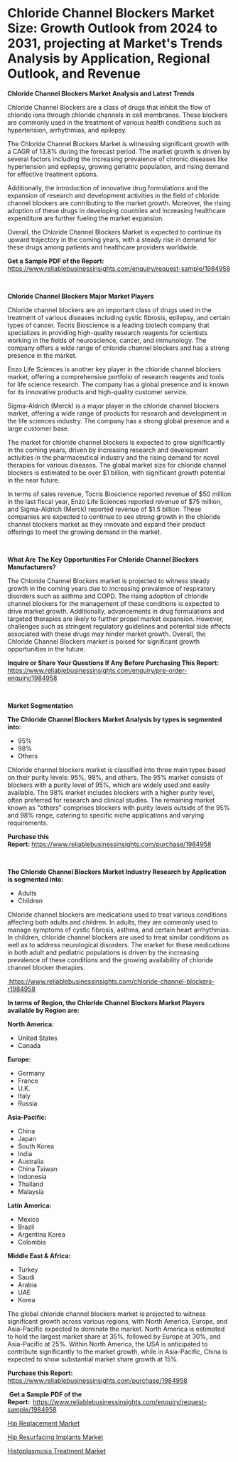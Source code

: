 <p><h1>Chloride Channel Blockers Market Size: Growth Outlook from 2024 to 2031, projecting at Market's Trends Analysis by Application, Regional Outlook, and Revenue</h1></p><p><strong>Chloride Channel Blockers Market Analysis and Latest Trends</strong></p>
<p><p>Chloride Channel Blockers are a class of drugs that inhibit the flow of chloride ions through chloride channels in cell membranes. These blockers are commonly used in the treatment of various health conditions such as hypertension, arrhythmias, and epilepsy.</p><p>The Chloride Channel Blockers Market is witnessing significant growth with a CAGR of 13.8% during the forecast period. The market growth is driven by several factors including the increasing prevalence of chronic diseases like hypertension and epilepsy, growing geriatric population, and rising demand for effective treatment options.</p><p>Additionally, the introduction of innovative drug formulations and the expansion of research and development activities in the field of chloride channel blockers are contributing to the market growth. Moreover, the rising adoption of these drugs in developing countries and increasing healthcare expenditure are further fueling the market expansion.</p><p>Overall, the Chloride Channel Blockers Market is expected to continue its upward trajectory in the coming years, with a steady rise in demand for these drugs among patients and healthcare providers worldwide.</p></p>
<p><strong>Get a Sample PDF of the Report:&nbsp;</strong> <a href="https://www.reliablebusinessinsights.com/enquiry/request-sample/1984958">https://www.reliablebusinessinsights.com/enquiry/request-sample/1984958</a></p>
<p>&nbsp;</p>
<p><strong>Chloride Channel Blockers Major Market Players</strong></p>
<p><p>Chloride channel blockers are an important class of drugs used in the treatment of various diseases including cystic fibrosis, epilepsy, and certain types of cancer. Tocris Bioscience is a leading biotech company that specializes in providing high-quality research reagents for scientists working in the fields of neuroscience, cancer, and immunology. The company offers a wide range of chloride channel blockers and has a strong presence in the market.</p><p>Enzo Life Sciences is another key player in the chloride channel blockers market, offering a comprehensive portfolio of research reagents and tools for life science research. The company has a global presence and is known for its innovative products and high-quality customer service.</p><p>Sigma-Aldrich (Merck) is a major player in the chloride channel blockers market, offering a wide range of products for research and development in the life sciences industry. The company has a strong global presence and a large customer base.</p><p>The market for chloride channel blockers is expected to grow significantly in the coming years, driven by increasing research and development activities in the pharmaceutical industry and the rising demand for novel therapies for various diseases. The global market size for chloride channel blockers is estimated to be over $1 billion, with significant growth potential in the near future.</p><p>In terms of sales revenue, Tocris Bioscience reported revenue of $50 million in the last fiscal year, Enzo Life Sciences reported revenue of $75 million, and Sigma-Aldrich (Merck) reported revenue of $1.5 billion. These companies are expected to continue to see strong growth in the chloride channel blockers market as they innovate and expand their product offerings to meet the growing demand in the market.</p></p>
<p>&nbsp;</p>
<p><strong>What Are The Key Opportunities For Chloride Channel Blockers Manufacturers?</strong></p>
<p><p>The Chloride Channel Blockers market is projected to witness steady growth in the coming years due to increasing prevalence of respiratory disorders such as asthma and COPD. The rising adoption of chloride channel blockers for the management of these conditions is expected to drive market growth. Additionally, advancements in drug formulations and targeted therapies are likely to further propel market expansion. However, challenges such as stringent regulatory guidelines and potential side effects associated with these drugs may hinder market growth. Overall, the Chloride Channel Blockers market is poised for significant growth opportunities in the future.</p></p>
<p><strong>Inquire or Share Your Questions If Any Before Purchasing This Report:</strong> <a href="https://www.reliablebusinessinsights.com/enquiry/pre-order-enquiry/1984958">https://www.reliablebusinessinsights.com/enquiry/pre-order-enquiry/1984958</a></p>
<p>&nbsp;</p>
<p><strong>Market Segmentation</strong></p>
<p><strong>The Chloride Channel Blockers Market Analysis by types is segmented into:</strong></p>
<p><ul><li>95%</li><li>98%</li><li>Others</li></ul></p>
<p><p>Chloride channel blockers market is classified into three main types based on their purity levels: 95%, 98%, and others. The 95% market consists of blockers with a purity level of 95%, which are widely used and easily available. The 98% market includes blockers with a higher purity level, often preferred for research and clinical studies. The remaining market known as "others" comprises blockers with purity levels outside of the 95% and 98% range, catering to specific niche applications and varying requirements.</p></p>
<p><strong>Purchase this Report:&nbsp;</strong><a href="https://www.reliablebusinessinsights.com/purchase/1984958">https://www.reliablebusinessinsights.com/purchase/1984958</a></p>
<p>&nbsp;</p>
<p><strong>The Chloride Channel Blockers Market Industry Research by Application is segmented into:</strong></p>
<p><ul><li>Adults</li><li>Children</li></ul></p>
<p><p>Chloride channel blockers are medications used to treat various conditions affecting both adults and children. In adults, they are commonly used to manage symptoms of cystic fibrosis, asthma, and certain heart arrhythmias. In children, chloride channel blockers are used to treat similar conditions as well as to address neurological disorders. The market for these medications in both adult and pediatric populations is driven by the increasing prevalence of these conditions and the growing availability of chloride channel blocker therapies.</p></p>
<p><a href="https://www.reliablebusinessinsights.com/chloride-channel-blockers-r1984958">&nbsp;https://www.reliablebusinessinsights.com/chloride-channel-blockers-r1984958</a></p>
<p><strong>In terms of Region, the Chloride Channel Blockers Market Players available by Region are:</strong></p>
<p>
    <p> <strong> North America: </strong>
        <ul>
            <li>United States</li>
            <li>Canada</li>
        </ul>
        </p> 
    <p> <strong> Europe: </strong>
        <ul>
            <li>Germany</li>
            <li>France</li>
            <li>U.K.</li>
            <li>Italy</li>
            <li>Russia</li>
        </ul>
        </p> 
    <p> <strong> Asia-Pacific: </strong>
        <ul>
            <li>China</li>
            <li>Japan</li>
            <li>South Korea</li>
            <li>India</li>
            <li>Australia</li>
            <li>China Taiwan</li>
            <li>Indonesia</li>
            <li>Thailand</li>
            <li>Malaysia</li>
        </ul>
        </p> 
    <p> <strong> Latin America: </strong>
        <ul>
            <li>Mexico</li>
            <li>Brazil</li>
            <li>Argentina Korea</li>
            <li>Colombia</li>
        </ul>
        </p> 
    <p> <strong> Middle East & Africa: </strong>
        <ul>
            <li>Turkey</li>
            <li>Saudi</li>
            <li>Arabia</li>
            <li>UAE</li>
            <li>Korea</li>
        </ul>
    </p>
    </p>
<p><p>The global chloride channel blockers market is projected to witness significant growth across various regions, with North America, Europe, and Asia-Pacific expected to dominate the market. North America is estimated to hold the largest market share at 35%, followed by Europe at 30%, and Asia-Pacific at 25%. Within North America, the USA is anticipated to contribute significantly to the market growth, while in Asia-Pacific, China is expected to show substantial market share growth at 15%.</p></p>
<p><strong>Purchase this Report: </strong><a href="https://www.reliablebusinessinsights.com/purchase/1984958">https://www.reliablebusinessinsights.com/purchase/1984958</a></p>
<p>&nbsp;<strong>Get a Sample PDF of the Report:&nbsp;&nbsp;</strong><a href="https://www.reliablebusinessinsights.com/enquiry/request-sample/1984958">https://www.reliablebusinessinsights.com/enquiry/request-sample/1984958</a></p>
<p><strong></strong></p>
<p><p><a href="https://github.com/huqhwmcs55/Market-Research-Report-List-1/blob/main/hip-replacement-market.md">Hip Replacement Market</a></p><p><a href="https://github.com/dancokkoe288/Market-Research-Report-List-1/blob/main/hip-resurfacing-implants-market.md">Hip Resurfacing Implants Market</a></p><p><a href="https://github.com/lamhaoka57/Market-Research-Report-List-1/blob/main/histoplasmosis-treatment-market.md">Histoplasmosis Treatment Market</a></p></p>